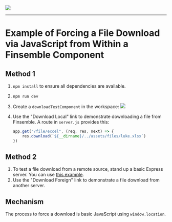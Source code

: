 ![](https://camo.githubusercontent.com/9f79c4429557ebcf88d4efd9710f0dae7f473d95/68747470733a2f2f646f63756d656e746174696f6e2e636861727469712e636f6d2f66696e73656d626c652f7374796c65732f696d672f46696e73656d626c655f4c6f676f5f4461726b2e737667
)

---

# Example of Forcing a File Download via JavaScript from Within a Finsemble Component

## Method 1

1. `npm install` to ensure all dependencies are available.
1. `npm run dev`
1. Create a `downloadTestComponent` in the workspace:
    ![](https://gist.githubusercontent.com/sonyl-ciq/566d5f3ee1421c031c722eca73db618f/raw/27e8f44d141221637d77ab3798ea6877e52017e3/downloadTestComponent.png)
1. Use the "Download Local" link to demonstrate downloading a file from Finsemble. A route in `server.js` provides this:

    ```js
    app.get("/file/excel", (req, res, next) => {
        res.download(`${__dirname}/../assets/files/luke.xlsx`)
	})
    ```

## Method 2

1. To test a file download from a remote source, stand up a basic Express server. You can use [this example](https://github.com/sonyl-ciq/express-download-file-test).
1. Use the "Download Foreign" link to demonstrate a file download from another server.

## Mechanism

The process to force a download is basic JavaScript using `window.location`.